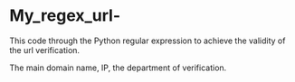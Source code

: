 # My_regex_url-
This code through the Python regular expression to achieve the validity of the url verification.

The main domain name, IP, the department of verification.

